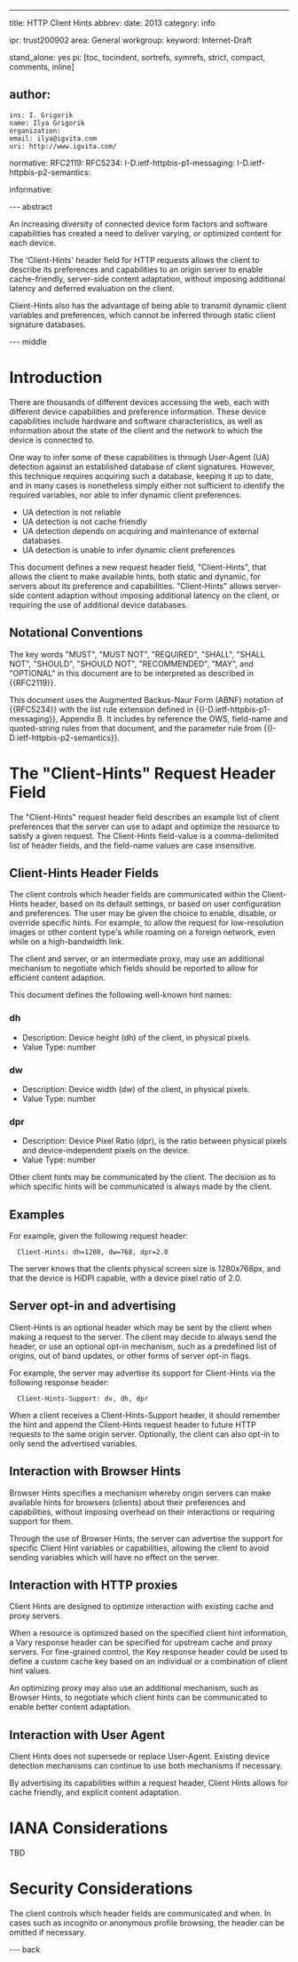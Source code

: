 ---
title: HTTP Client Hints
abbrev:
date: 2013
category: info

ipr: trust200902
area: General
workgroup:
keyword: Internet-Draft

stand_alone: yes
pi: [toc, tocindent, sortrefs, symrefs, strict, compact, comments, inline]

author:
 -
    ins: I. Grigorik
    name: Ilya Grigorik
    organization:
    email: ilya@igvita.com
    uri: http://www.igvita.com/

normative:
  RFC2119:
  RFC5234:
  I-D.ietf-httpbis-p1-messaging:
  I-D.ietf-httpbis-p2-semantics:

informative:


--- abstract

An increasing diversity of connected device form factors and software capabilities has created a need to deliver varying, or optimized content for each device.

The 'Client-Hints' header field for HTTP requests allows the client to describe its preferences and capabilities to an origin server to enable cache-friendly, server-side content adaptation, without imposing additional latency and deferred evaluation on the client.

Client-Hints also has the advantage of being able to transmit dynamic client variables and preferences, which cannot be inferred through static client signature databases.

--- middle

Introduction
============

There are thousands of different devices accessing the web, each with different device capabilities and preference information. These device capabilities include hardware and software characteristics, as well as information about the state of the client and the network to which the device is connected to.

One way to infer some of these capabilities is through User-Agent (UA) detection against an established database of client signatures. However, this technique requires acquiring such a database, keeping it up to date, and in many cases is nonetheless simply either not sufficient to identify the required variables, nor able to infer dynamic client preferences.

  - UA detection is not reliable
  - UA detection is not cache friendly
  - UA detection depends on acquiring and maintenance of external databases
  - UA detection is unable to infer dynamic client preferences

This document defines a new request header field, "Client-Hints", that allows the client to make available hints, both static and dynamic, for servers about its preference and capabilities. "Client-Hints" allows server-side content adaption without imposing additional latency on the client, or requiring the use of additional device databases.

Notational Conventions
----------------------

The key words "MUST", "MUST NOT", "REQUIRED", "SHALL", "SHALL NOT",
"SHOULD", "SHOULD NOT", "RECOMMENDED", "MAY", and "OPTIONAL" in this
document are to be interpreted as described in {{RFC2119}}.

This document uses the Augmented Backus-Naur Form (ABNF) notation of
{{RFC5234}} with the list rule extension defined in
{{I-D.ietf-httpbis-p1-messaging}}, Appendix B. It includes by reference the
OWS, field-name and quoted-string rules from that document, and the
parameter rule from {{I-D.ietf-httpbis-p2-semantics}}.

The "Client-Hints" Request Header Field
===============================

The "Client-Hints" request header field describes an example list of client preferences that the server can use to adapt and optimize the resource to satisfy a given request. The Client-Hints field-value is a comma-delimited list of header fields, and the field-name values are case insensitive.

Client-Hints Header Fields
---------------

The client controls which header fields are communicated within the Client-Hints header, based on its default settings, or based on user configuration and preferences. The user may be given the choice to enable, disable, or override specific hints. For example, to allow the request for low-resolution images or other content type's while roaming on a foreign network, even while on a high-bandwidth link.

The client and server, or an intermediate proxy, may use an additional mechanism to negotiate which fields should be reported to allow for efficient content adaption.

This document defines the following well-known hint names:

### dh

- Description: Device height (dh) of the client, in physical pixels.
- Value Type: number

### dw

- Description: Device width (dw) of the client, in physical pixels.
- Value Type: number

### dpr

- Description: Device Pixel Ratio (dpr), is the ratio between physical pixels and device-independent pixels on the device.
- Value Type: number

Other client hints may be communicated by the client. The decision as to which specific hints will be communicated is always made by the client.


Examples
---------------

For example, given the following request header:

~~~
  Client-Hints: dh=1280, dw=768, dpr=2.0
~~~

The server knows that the clients physical screen size is 1280x768px, and that the device is HiDPI capable, with a device pixel ratio of 2.0.


Server opt-in and advertising
---------------

Client-Hints is an optional header which may be sent by the client when making a request to the server. The client may decide to always send the header, or use an optional opt-in mechanism, such as a predefined list of origins, out of band updates, or other forms of server opt-in flags.

For example, the server may advertise its support for Client-Hints via the following response header:

~~~
  Client-Hints-Support: dv, dh, dpr
~~~

When a client receives a Client-Hints-Support header, it should remember the hint and append the Client-Hints request header to future HTTP requests to the same origin server. Optionally, the client can also opt-in to only send the advertised variables.


Interaction with Browser Hints
---------------

Browser Hints specifies a mechanism whereby origin servers can make available hints for browsers (clients) about their preferences and capabilities, without imposing overhead on their interactions or requiring support for them.

Through the use of Browser Hints, the server can advertise the support for specific Client Hint variables or capabilities, allowing the client to avoid sending variables which will have no effect on the server.

Interaction with HTTP proxies
---------------

Client Hints are designed to optimize interaction with existing cache and proxy servers.

When a resource is optimized based on the specified client hint information, a Vary response header can be specified for upstream cache and proxy servers. For fine-grained control, the Key response header could be used to define a custom cache key based on an individual or a combination of client hint values.

An optimizing proxy may also use an additional mechanism, such as Browser Hints, to negotiate which client hints can be communicated to enable better content adaptation.

Interaction with User Agent
---------------

Client Hints does not supersede or replace User-Agent. Existing device detection mechanisms can continue to use both mechanisms if necessary.

By advertising its capabilities within a request header, Client Hints allows for cache friendly, and explicit content adaptation.


IANA Considerations
===================

TBD


Security Considerations
=======================

The client controls which header fields are communicated and when. In cases such as incognito or anonymous profile browsing, the header can be omitted if necessary.


--- back
